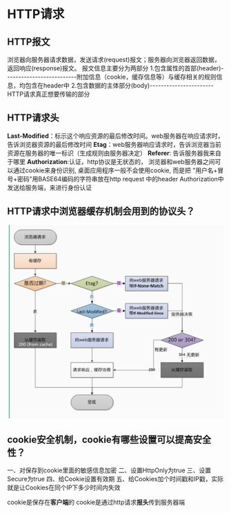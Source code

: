 
# HTTP请求

## HTTP报文

浏览器向服务器请求数据，发送请求(request)报文；服务器向浏览器返回数据，返回响应(response)报文。
报文信息主要分为两部分
1.包含属性的首部(header)--------------------------附加信息（cookie，缓存信息等）与缓存相关的规则信息，均包含在header中
2.包含数据的主体部分(body)-----------------------HTTP请求真正想要传输的部分

## HTTP请求头

**Last-Modified**：标示这个响应资源的最后修改时间。web服务器在响应请求时，告诉浏览器资源的最后修改时间
**Etag**：web服务器响应请求时，告诉浏览器当前资源在服务器的唯一标识（生成规则由服务器决定）
**Referer**: 告诉服务器我来自于哪里
**Authorization**:认证，http协议是无状态的， 浏览器和web服务器之间可以通过cookie来身份识别, 桌面应用程序一般不会使用cookie, 而是把 "用户名+冒号+密码"用BASE64编码的字符串放在http request 中的header Authorization中发送给服务端，来进行身份认证

## HTTP请求中浏览器缓存机制会用到的协议头？

![avatar](./5-http缓存机制.png)

## cookie安全机制，cookie有哪些设置可以提高安全性？

一、对保存到cookie里面的敏感信息加密
二、设置HttpOnly为true
三、设置Secure为true
四、给Cookie设置有效期
五、给Cookies加个时间戳和IP戳，实际就是让Cookies在同个IP下多少时间内失效

cookie是保存在**客户端**的
cookie是通过http请求**报头**传到服务器端
